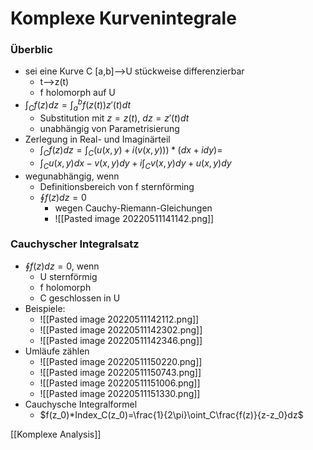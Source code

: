 # Komplexe Kurvenintegrale
### Überblic
+ sei eine Kurve C \[a,b]-->U stückweise differenzierbar
	+ t-->z(t)
	+ f holomorph auf U
+ $\int_Cf(z)dz=\int_a^bf(z(t))z'(t)dt$
	+ Substitution mit $z=z(t)$, $dz=z'(t)dt$
	+ unabhängig von Parametrisierung
+ Zerlegung in Real- und Imaginärteil
	+ $\int_Cf(z)dz=\int_C(u(x,y)+i(v(x,y)))*(dx+idy)=$
	+ $\int_Cu(x,y)dx-v(x,y)dy + i\int_Cv(x,y)dy+u(x,y)dy$
+ wegunabhängig, wenn
	+ Definitionsbereich von f sternförming
	+ $\oint f(z)dz=0$
		+ wegen Cauchy-Riemann-Gleichungen
		+ ![[Pasted image 20220511141142.png]]
		
### Cauchyscher Integralsatz
+ $\oint f(z)dz=0$, wenn
	+ U sternförmig
	+ f holomorph
	+ C geschlossen in U
+ Beispiele:
	+ ![[Pasted image 20220511142112.png]]
	+ ![[Pasted image 20220511142302.png]]
	+ ![[Pasted image 20220511142346.png]]
+ Umläufe zählen
	+ ![[Pasted image 20220511150220.png]]
	+ ![[Pasted image 20220511150743.png]]
	+ ![[Pasted image 20220511151006.png]]
	+ ![[Pasted image 20220511151330.png]]
+ Cauchysche Integralformel
	+ $f(z_0)*Index_C(z_0)=\frac{1}{2\pi}\oint_C\frac{f(z)}{z-z_0}dz$

[[Komplexe Analysis]]
